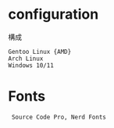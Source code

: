# configuration
構成

```Configuration files for my personal computer. Operating systems used:
Gentoo Linux {AMD}
Arch Linux
Windows 10/11
```

# Fonts
``` Source Code Pro, Nerd Fonts```

